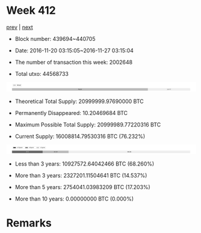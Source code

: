 # Week 412

[prev](week0411.md) | [next](week0413.md)

- Block number: 439694~440705

- Date: 2016-11-20 03:15:05~2016-11-27 03:15:04

- The number of transaction this week: 2002648

- Total utxo: 44568733

![](../images/mined_week0412.png)

- Theoretical Total Supply: 20999999.97690000 BTC

- Permanently Disappeared: 10.20469684 BTC

- Maximum Possible Total Supply: 20999989.77220316 BTC

- Current Supply: 16008814.79530316 BTC (76.232%)

![](../images/year_week0412.png)


- Less than 3 years: 10927572.64042466 BTC (68.260%)

- More than 3 years: 2327201.11504641 BTC (14.537%)

- More than 5 years: 2754041.03983209 BTC (17.203%)

- More than 10 years: 0.00000000 BTC (0.000%)

# Remarks

